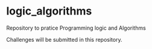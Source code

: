 # logic_algorithms

Repository to pratice Programming logic and Algorithms

Challenges will be submitted in this repository. 
